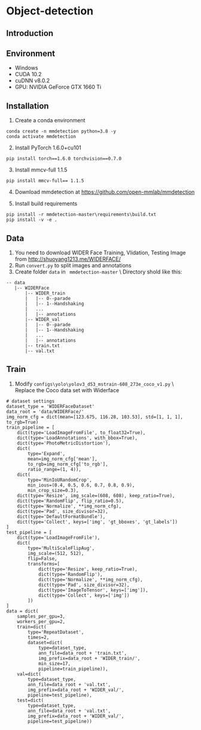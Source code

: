 # Object-detection

## Introduction

## Environment
* Windows
* CUDA 10.2
* cuDNN v8.0.2
* GPU: NVIDIA GeForce GTX 1660 Ti

## Installation
1. Create a conda environment
```
conda create -n mmdetection python=3.8 -y
conda activate mmdetection
```
2. Install PyTorch 1.6.0+cu101
```
pip install torch==1.6.0 torchvision==0.7.0
```
3. Install mmcv-full 1.1.5
```
pip install mmcv-full== 1.1.5
```
4. Download mmdetection at <https://github.com/open-mmlab/mmdetection>

5. Install build requirements
```
pip install -r mmdetection-master\requirements\build.txt
pip install -v -e .
```
## Data
1. You need to download WIDER Face Training, Vlidation, Testing Image from <http://shuoyang1213.me/WIDERFACE/>
2. Run ``` convert.py ``` to split images and annotations
3. Create folder ```data``` in ``` mmdetection-master``` \\
Directory shold like this:
```
-- data
   |-- WIDERFace
       |-- WIDER_train
       |   |-- 0--parade
       |   |-- 1--Handshaking
       |   ...
       |   |-- annotations
       |-- WIDER_val
       |   |-- 0--parade
       |   |-- 1--Handshaking
       |   ...
       |   |-- annotations
       |-- train.txt
       |-- val.txt
```
## Train
1. Modify ```configs\yolo\yolov3_d53_mstrain-608_273e_coco_v1.py``` \\
Replace the Coco data set with Widerface
```
# dataset settings
dataset_type = 'WIDERFaceDataset'
data_root = 'data/WIDERFace/'
img_norm_cfg = dict(mean=[123.675, 116.28, 103.53], std=[1, 1, 1], to_rgb=True)
train_pipeline = [
    dict(type='LoadImageFromFile', to_float32=True),
    dict(type='LoadAnnotations', with_bbox=True),
    dict(type='PhotoMetricDistortion'),
    dict(
        type='Expand',
        mean=img_norm_cfg['mean'],
        to_rgb=img_norm_cfg['to_rgb'],
        ratio_range=(1, 4)),
    dict(
        type='MinIoURandomCrop',
        min_ious=(0.4, 0.5, 0.6, 0.7, 0.8, 0.9),
        min_crop_size=0.3),
    dict(type='Resize', img_scale=(608, 608), keep_ratio=True),
    dict(type='RandomFlip', flip_ratio=0.5),
    dict(type='Normalize', **img_norm_cfg),
    dict(type='Pad', size_divisor=32),
    dict(type='DefaultFormatBundle'),
    dict(type='Collect', keys=['img', 'gt_bboxes', 'gt_labels'])
]
test_pipeline = [
    dict(type='LoadImageFromFile'),
    dict(
        type='MultiScaleFlipAug',
        img_scale=(512, 512),
        flip=False,
        transforms=[
            dict(type='Resize', keep_ratio=True),
            dict(type='RandomFlip'),
            dict(type='Normalize', **img_norm_cfg),
            dict(type='Pad', size_divisor=32),
            dict(type='ImageToTensor', keys=['img']),
            dict(type='Collect', keys=['img'])
        ])
]
data = dict(
    samples_per_gpu=3,
    workers_per_gpu=2,
    train=dict(
        type='RepeatDataset',
        times=2,
        dataset=dict(
            type=dataset_type,
            ann_file=data_root + 'train.txt',
            img_prefix=data_root + 'WIDER_train/',
            min_size=17,
            pipeline=train_pipeline)),
    val=dict(
        type=dataset_type,
        ann_file=data_root + 'val.txt',
        img_prefix=data_root + 'WIDER_val/',
        pipeline=test_pipeline),
    test=dict(
        type=dataset_type,
        ann_file=data_root + 'val.txt',
        img_prefix=data_root + 'WIDER_val/',
        pipeline=test_pipeline))
```
